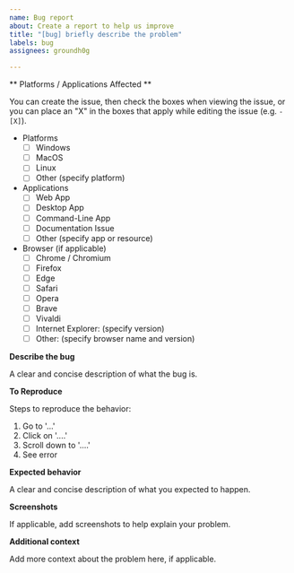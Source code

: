 ```yaml
---
name: Bug report
about: Create a report to help us improve
title: "[bug] briefly describe the problem"
labels: bug
assignees: groundh0g

---
```


** Platforms / Applications Affected **

You can create the issue, then check the boxes when viewing the issue, or you can place an "X" in the boxes that apply while editing the issue (e.g. `- [X]`).

- Platforms
  - [ ] Windows
  - [ ] MacOS
  - [ ] Linux
  - [ ] Other (specify platform)

- Applications
  - [ ] Web App
  - [ ] Desktop App
  - [ ] Command-Line App
  - [ ] Documentation Issue
  - [ ] Other (specify app or resource)

- Browser (if applicable)
  - [ ] Chrome / Chromium
  - [ ] Firefox
  - [ ] Edge
  - [ ] Safari
  - [ ] Opera
  - [ ] Brave
  - [ ] Vivaldi
  - [ ] Internet Explorer: (specify version)
  - [ ] Other: (specify browser name and version)

**Describe the bug**

A clear and concise description of what the bug is.

**To Reproduce**

Steps to reproduce the behavior:

1. Go to '...'
2. Click on '....'
3. Scroll down to '....'
4. See error

**Expected behavior**

A clear and concise description of what you expected to happen.

**Screenshots**

If applicable, add screenshots to help explain your problem.

**Additional context**

Add more context about the problem here, if applicable.
